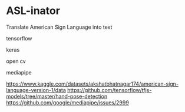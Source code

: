 # ASL-inator
Translate American Sign Language into text 

tensorflow

keras

open cv

mediapipe

https://www.kaggle.com/datasets/akshatbhatnagar174/american-sign-language-version-1/data
https://github.com/tensorflow/tfjs-models/tree/master/hand-pose-detection
https://github.com/google/mediapipe/issues/2999

